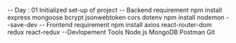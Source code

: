 -- Day : 01 
Initialized set-up of project
-- Backend requirement 
npm install express mongoose bcrypt jsonwebtoken cors dotenv
npm install nodemon --save-dev
-- Frontend requirement 
npm install axios react-router-dom redux react-redux
--Devlopement Tools
Node.js
MongoDB
Postman
Git
